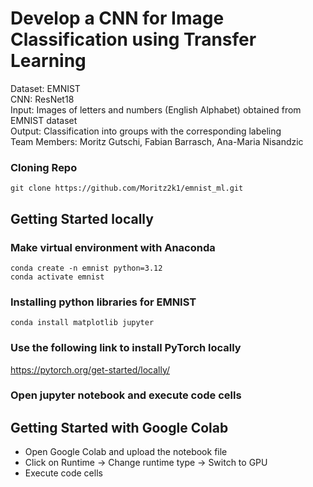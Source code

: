 # Develop a CNN for Image Classification using Transfer Learning
Dataset: EMNIST\
CNN: ResNet18\
Input: Images of letters and numbers (English Alphabet) obtained from EMNIST dataset\
Output: Classification into groups with the corresponding labeling\
Team Members: Moritz Gutschi, Fabian Barrasch, Ana-Maria Nisandzic

### Cloning Repo
```
git clone https://github.com/Moritz2k1/emnist_ml.git
```

## Getting Started locally

### Make virtual environment with Anaconda
```
conda create -n emnist python=3.12
conda activate emnist
```
### Installing python libraries for EMNIST
```
conda install matplotlib jupyter
```
### Use the following link to install PyTorch locally
https://pytorch.org/get-started/locally/

### Open jupyter notebook and execute code cells

## Getting Started with Google Colab

* Open Google Colab and upload the notebook file
* Click on Runtime -> Change runtime type -> Switch to GPU
* Execute code cells
